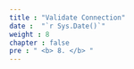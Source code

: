 ```yaml
---
title : "Validate Connection"
date :  "`r Sys.Date()`" 
weight : 8
chapter : false
pre : " <b> 8. </b> "
---
```


